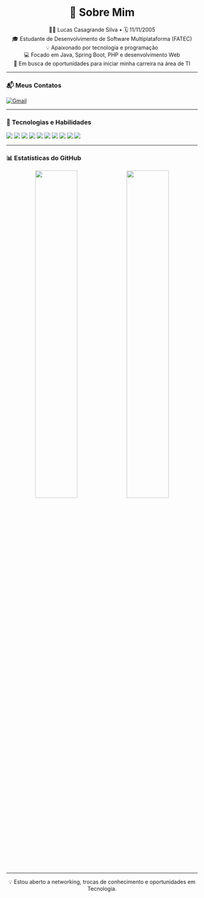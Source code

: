 <h1 align="center">📌 Sobre Mim</h1>

<p align="center">
🙋‍♂️ Lucas Casagrande Silva • 🗓️ 11/11/2005 <br>
🎓 Estudante de Desenvolvimento de Software Multiplataforma (FATEC) <br>
💡 Apaixonado por tecnologia e programação <br>
💻 Focado em Java, Spring Boot, PHP e desenvolvimento Web <br>
🚀 Em busca de oportunidades para iniciar minha carreira na área de TI
</p>

---

### 📬 Meus Contatos

<p>
  <a href="mailto:lucas.csg11@gmail.com">
    <img src="https://img.shields.io/badge/Gmail-lucas.csg11@gmail.com-red?style=for-the-badge&logo=gmail&logoColor=white" alt="Gmail" />
  </a>
</p>

---

### 🧠 Tecnologias e Habilidades

<p>
  <img src="https://img.shields.io/badge/HTML5-000?style=for-the-badge&logo=html5&logoColor=white"/>
  <img src="https://img.shields.io/badge/CSS3-000?style=for-the-badge&logo=css3&logoColor=white"/>
  <img src="https://img.shields.io/badge/JavaScript-000?style=for-the-badge&logo=javascript&logoColor=white"/>
  <img src="https://img.shields.io/badge/PHP-000?style=for-the-badge&logo=php&logoColor=white"/>
  <img src="https://img.shields.io/badge/Java-000?style=for-the-badge&logo=java&logoColor=white"/>
  <img src="https://img.shields.io/badge/SpringBoot-000?style=for-the-badge&logo=springboot&logoColor=white"/>
  <img src="https://img.shields.io/badge/MySQL-000?style=for-the-badge&logo=mysql&logoColor=white"/>
  <img src="https://img.shields.io/badge/Git-000?style=for-the-badge&logo=git&logoColor=white"/>
  <img src="https://img.shields.io/badge/VSCode-000?style=for-the-badge&logo=visualstudiocode&logoColor=white"/>
  <img src="https://img.shields.io/badge/Eclipse-000?style=for-the-badge&logo=eclipseide&logoColor=white"/>
</p>

---

### 📊 Estatísticas do GitHub

<p align="center">
  <img src="https://github-readme-stats.vercel.app/api?username=Lucascsg&show_icons=true&theme=default&hide_border=true" width="47%" />
  <img src="https://github-readme-stats.vercel.app/api/top-langs/?username=Lucascsg&layout=compact&theme=default&hide_border=true" width="47%" />
</p>

---

<p align="center">
  💡 Estou aberto a networking, trocas de conhecimento e oportunidades em Tecnologia.
</p>
